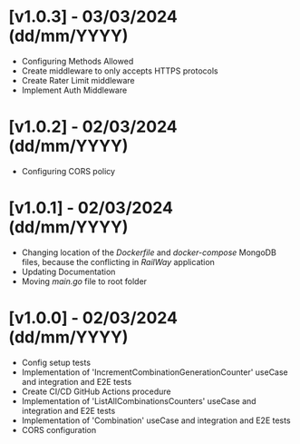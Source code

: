 # [v1.0.3] - 03/03/2024 (dd/mm/YYYY)

- Configuring Methods Allowed
- Create middleware to only accepts HTTPS protocols
- Create Rater Limit middleware
- Implement Auth Middleware

# [v1.0.2] - 02/03/2024 (dd/mm/YYYY)

- Configuring CORS policy

# [v1.0.1] - 02/03/2024 (dd/mm/YYYY)

- Changing location of the _Dockerfile_ and _docker-compose_ MongoDB files, because the conflicting in _RailWay_ application
- Updating Documentation
- Moving _main.go_ file to root folder

# [v1.0.0] - 02/03/2024 (dd/mm/YYYY)

- Config setup tests
- Implementation of 'IncrementCombinationGenerationCounter' useCase and integration and E2E tests
- Create CI/CD GitHub Actions procedure
- Implementation of 'ListAllCombinationsCounters' useCase and integration and E2E tests
- Implementation of 'Combination' useCase and integration and E2E tests
- CORS configuration
